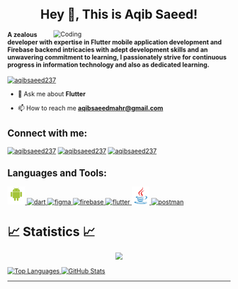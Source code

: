<h1 align="center">Hey 👋, This is Aqib Saeed!</h1>
<!-- <p align="center"> <img src="https://komarev.com/ghpvc/?username=aqibsaeed237&label=Profile%20views&color=0e75b6&style=flat" alt="aqibsaeed237" /> </p> -->
<img align="right" alt="Coding" width="400" src="https://media.tenor.com/rePDfDWO3XoAAAAd/hacking.gif">

<h4 align="left">A zealous developer with expertise in Flutter mobile application development and Firebase backend intricacies with adept development skills and an unwavering commitment to learning, I passionately strive for continuous progress in information technology and also as dedicated learning.</h4>

<p align="left"> <a href="https://twitter.com/aqibsaeed237?t=XmCH4zdsiUMRg35JihA2VA&s=09" target="blank"><img src="https://img.shields.io/twitter/follow/aqibsaeed237?logo=twitter&style=for-the-badge" alt="aqibsaeed237" /></a> </p>

<!--- 🔭 I’m currently working on **FLutter: Employee Management App**-->

<!--- 🌱 I’m currently learning **Node JS, Mongo db, Figma**-->

- 💬 Ask me about **Flutter**

- 📫 How to reach me **aqibsaeedmahr@gmail.com**

<h2 align="left">Connect with me:</h2>
<p align="left">
<a href="https://www.linkedin.com/in/aqibsaeed237/" target="blank"><img align="center" src="https://raw.githubusercontent.com/rahuldkjain/github-profile-readme-generator/master/src/images/icons/Social/linked-in-alt.svg" alt="aqibsaeed237" height="30" width="40" /></a> 
<a href="https://twitter.com/aqibsaeed237?t=XmCH4zdsiUMRg35JihA2VA&s=09" target="blank"><img align="center" src="https://raw.githubusercontent.com/rahuldkjain/github-profile-readme-generator/master/src/images/icons/Social/twitter.svg" alt="aqibsaeed237" height="30" width="40" /></a>
<a href="https://www.instagram.com/aqibsaeed237/" target="blank"><img align="center" src="https://raw.githubusercontent.com/rahuldkjain/github-profile-readme-generator/master/src/images/icons/Social/instagram.svg" alt="aqibsaeed237" height="30" width="40" /></a>


</p>

<h2 align="left">Languages and Tools:</h2>
<p align="left"> <a href="https://developer.android.com" target="_blank" rel="noreferrer"> <img src="https://raw.githubusercontent.com/devicons/devicon/master/icons/android/android-original-wordmark.svg" alt="android" width="40" height="40"/> </a>  <a href="https://dart.dev" target="_blank" rel="noreferrer"> <img src="https://www.vectorlogo.zone/logos/dartlang/dartlang-icon.svg" alt="dart" width="40" height="40"/> </a> <a href="https://www.figma.com/" target="_blank" rel="noreferrer"> <img src="https://www.vectorlogo.zone/logos/figma/figma-icon.svg" alt="figma" width="40" height="40"/> </a> <a href="https://firebase.google.com/" target="_blank" rel="noreferrer"> <img src="https://www.vectorlogo.zone/logos/firebase/firebase-icon.svg" alt="firebase" width="40" height="40"/> </a> <a href="https://flutter.dev" target="_blank" rel="noreferrer"> <img src="https://www.vectorlogo.zone/logos/flutterio/flutterio-icon.svg" alt="flutter" width="40" height="40"/> </a> <a href="https://www.adobe.com/in/products/illustrator.html" target="_blank" rel="noreferrer">  </a> <a href="https://www.java.com" target="_blank" rel="noreferrer"> <img src="https://raw.githubusercontent.com/devicons/devicon/master/icons/java/java-original.svg" alt="java" width="40" height="40"/> </a> <a href="https://postman.com" target="_blank" rel="noreferrer"> <img src="https://www.vectorlogo.zone/logos/getpostman/getpostman-icon.svg" alt="postman" width="40" height="40"/> </a> </p>

# 📈 Statistics 📈


<p align="center">
  <a href="https://github.com/aqibsaeed237">
<!--     <img src="https://github-readme-stats.vercel.app/api?username=aqibsaeed237&show_icons=true&theme=github_dark&hide_border=true" /> -->
    <img src="https://github-readme-streak-stats.herokuapp.com/?user=aqibsaeed237&theme=github-dark-blue&hide_border=true" />

[//]: # (    <img src="https://activity-graph.herokuapp.com/graph?username=aqibsaeed237&theme=react-dark" />)
![Top Languages](https://github-readme-stats.vercel.app/api/top-langs?username=aqibsaeed237&show_icons=true&locale=en&theme=react-dark)
![GitHub Stats](https://github-readme-stats.vercel.app/api?username=aqibsaeed237&show_icons=true&locale=en&theme=react-dark)
</a>
</p>






<!-- <p  align="center">
<img src="https://user-images.githubusercontent.com/73097560/115834477-dbab4500-a447-11eb-908a-139a6edaec5c.gif">             
<br> -->
<hr>
</div>
<p>
  



